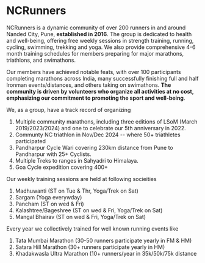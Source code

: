 # NCRunners

NCRunners is a dynamic community of over 200 runners in and around Nanded
City, Pune, **established in 2016**. The group is dedicated to health and
well-being, offering free weekly sessions in strength training, running,
cycling, swimming, trekking and yoga. We also provide comprehensive 4-6 month training
schedules for members preparing for major marathons, triathlons, and
swimathons.

Our members have achieved notable feats, with over 100 participants completing
marathons across India, many successfully finishing full and half Ironman
events/distances, and others taking on swimathons. **The community is driven by
volunteers who organize all activities at no cost, emphasizing our commitment
to promoting the sport and well-being**.

We, as a group, have a track record of organizing
1. Multiple community marathons, including three editions of LSoM (March 2019/2023/2024) and one to celebrate our 5th
anniversary in 2022.
2. Communty NC triathlon in Nov/Dec 2024 -- where 50+ triathletes participated
3. Pandharpur Cycle Wari covering 230km distance from Pune to Pandharpur with 25+ Cyclists.
4. Multiple Treks to ranges in Sahyadri to Himalaya.
5. Goa Cycle expedition covering 400+

Our weekly training sessions are held at following socieities
1. Madhuwanti (ST on Tue & Thr, Yoga/Trek on Sat)
2. Sargam (Yoga everywday)
3. Pancham (ST on wed & Fri)
4. Kalashtree/Bageshree (ST on wed & Fri, Yoga/Trek on Sat)
5. Mangal Bhairav (ST on wed & Fri, Yoga/Trek on Sat)

Every year we collectively trained for well known running events like
1. Tata Mumbai Marathon  (30-50 runners participate yearly in FM & HM)
2. Satara Hill Marathon (30+ runners participate yearly in HM)
3. Khadakwasla Ultra Marathon (10+ runners/year in 35k/50k/75k distance
